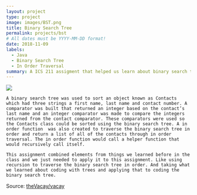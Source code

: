 ```yaml
---
layout: project
type: project
image: images/BST.png
title: Binary Search Tree
permalink: projects/bst
# All dates must be YYYY-MM-DD format!
date: 2018-11-09
labels:
  - Java
  - Binary Search Tree
  - In Order Traversal 
summary: A ICS 211 assigment that helped us learn about binary search trees and the different ways to traverse them. We had to create a binary search tree of Contacts and have a function traverse the tree in order. 
---
```


<img class="ui medium right floated rounded image" src="../images/vacay-home-page.png">

    A binary search tree was used to sort an object known as Contacts which had three strings a first name, last name and contact number. A comparator was built that returned an integer based on the contact’s last name and an integer comparator was made to compare the integers returned from the contact comparator. These comparators were used so the Contacts class could be sorted using the binary search tree. A in order function  was also created to traverse the binary search tree in order and return a list of all of the contacts through in order traversal. The in order function would call a helper function that would recursively call itself.

    This assignment combined elements from things we learned before in the class and we just needed to apply it to this assignment. Like using recursion to traverse the binary search tree in order. And taking what we learned about coding with trees and applying that to coding the binary search tree. 

 
Source: <a href="https://github.com/theVacay/vacay"><i class="large github icon"></i>theVacay/vacay</a>

